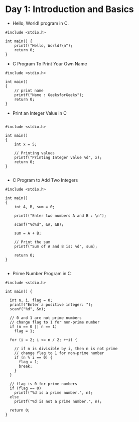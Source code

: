# Day 1: Introduction and Basics

- Hello, World! program in C.

```
#include <stdio.h>

int main() {
    printf("Hello, World!\n");
    return 0;
}

```
- C Program To Print Your Own Name

```
#include <stdio.h> 

int main() 
{ 
	// print name 
	printf("Name : GeeksforGeeks"); 
	return 0; 
}

```
- Print an Integer Value in C

```

#include <stdio.h>

int main()
{
	int x = 5;

	// Printing values
	printf("Printing Integer value %d", x);
	return 0;
}


```

- C Program to Add Two Integers

```
#include <stdio.h> 

int main() 
{ 
	int A, B, sum = 0; 

	printf("Enter two numbers A and B : \n"); 

	scanf("%d%d", &A, &B); 

	sum = A + B; 

	// Print the sum 
	printf("Sum of A and B is: %d", sum); 

	return 0; 
}


```

- Prime Number Program in C

```
#include <stdio.h>

int main() {

  int n, i, flag = 0;
  printf("Enter a positive integer: ");
  scanf("%d", &n);

  // 0 and 1 are not prime numbers
  // change flag to 1 for non-prime number
  if (n == 0 || n == 1)
    flag = 1;

  for (i = 2; i <= n / 2; ++i) {

    // if n is divisible by i, then n is not prime
    // change flag to 1 for non-prime number
    if (n % i == 0) {
      flag = 1;
      break;
    }
  }

  // flag is 0 for prime numbers
  if (flag == 0)
    printf("%d is a prime number.", n);
  else
    printf("%d is not a prime number.", n);

  return 0;
}


```
